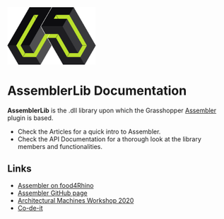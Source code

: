 
<img src="images/logo.png" alt="logo 200" width="200"/>
  
# **AssemblerLib** Documentation
**AssemblerLib** is the .dll library upon which the Grasshopper [Assembler](https://www.food4rhino.com/en/app/assembler) plugin is based.

- Check the Articles for a quick intro to Assembler.
- Check the API Documentation for a thorough look at the library members and functionalities.

## Links
- [Assembler on food4Rhino](https://www.food4rhino.com/en/app/assembler)
- [Assembler GitHub page](https://github.com/Co-de-iT/Assembler)
- [Architectural Machines Workshop 2020](https://www.co-de-it.com/architectural-machines-report.html)
- [Co-de-it](https://www.co-de-it.com)


  
